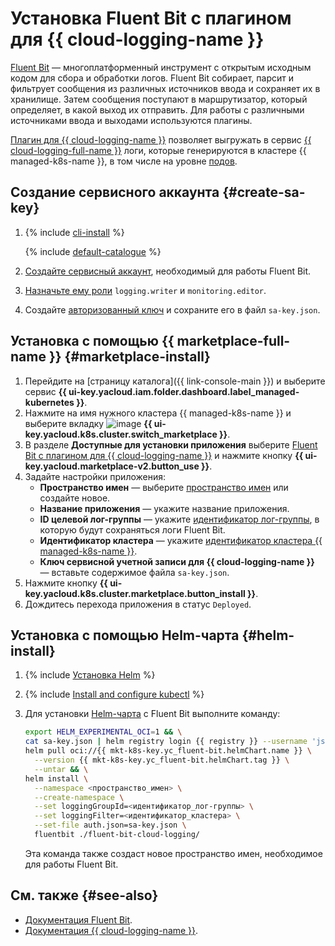 # Установка Fluent Bit с плагином для {{ cloud-logging-name }}

[Fluent Bit](https://www.fluentbit.io/) — многоплатформенный инструмент с открытым исходным кодом для сбора и обработки логов. Fluent Bit собирает, парсит и фильтрует сообщения из различных источников ввода и сохраняет их в хранилище. Затем сообщения поступают в маршрутизатор, который определяет, в какой выход их отправить. Для работы с различными источниками ввода и выходами используются плагины.

[Плагин для {{ cloud-logging-name }}](/marketplace/products/yc/fluent-bit) позволяет выгружать в сервис [{{ cloud-logging-full-name }}](../../../logging/) логи, которые генерируются в кластере {{ managed-k8s-name }}, в том числе на уровне [подов](../../concepts/index.md#pod).

## Создание сервисного аккаунта {#create-sa-key}

1. {% include [cli-install](../../../_includes/cli-install.md) %}

   {% include [default-catalogue](../../../_includes/default-catalogue.md) %}

1. [Создайте сервисный аккаунт](../../../iam/operations/sa/create.md), необходимый для работы Fluent Bit.
1. [Назначьте ему роли](../../../iam/operations/sa/assign-role-for-sa.md) `logging.writer` и `monitoring.editor`.
1. Создайте [авторизованный ключ](../../../iam/operations/sa/create-access-key.md) и сохраните его в файл `sa-key.json`.

## Установка с помощью {{ marketplace-full-name }} {#marketplace-install}

1. Перейдите на [страницу каталога]({{ link-console-main }}) и выберите сервис **{{ ui-key.yacloud.iam.folder.dashboard.label_managed-kubernetes }}**.
1. Нажмите на имя нужного кластера {{ managed-k8s-name }} и выберите вкладку ![image](../../../_assets/marketplace.svg) **{{ ui-key.yacloud.k8s.cluster.switch_marketplace }}**.
1. В разделе **Доступные для установки приложения** выберите [Fluent Bit с плагином для {{ cloud-logging-name }}](/marketplace/products/yc/fluent-bit) и нажмите кнопку **{{ ui-key.yacloud.marketplace-v2.button_use }}**.
1. Задайте настройки приложения:
   * **Пространство имен** — выберите [пространство имен](../../concepts/index.md#namespace) или создайте новое.
   * **Название приложения** — укажите название приложения.
   * **ID целевой лог-группы** — укажите [идентификатор лог-группы](../../../logging/operations/list.md), в которую будут сохраняться логи Fluent Bit.
   * **Идентификатор кластера** — укажите [идентификатор кластера {{ managed-k8s-name }}](../kubernetes-cluster/kubernetes-cluster-list.md).
   * **Ключ сервисной учетной записи для {{ cloud-logging-name }}** — вставьте содержимое файла `sa-key.json`.
1. Нажмите кнопку **{{ ui-key.yacloud.k8s.cluster.marketplace.button_install }}**.
1. Дождитесь перехода приложения в статус `Deployed`.

## Установка с помощью Helm-чарта {#helm-install}

1. {% include [Установка Helm](../../../_includes/managed-kubernetes/helm-install.md) %}
1. {% include [Install and configure kubectl](../../../_includes/managed-kubernetes/kubectl-install.md) %}
1. Для установки [Helm-чарта](https://helm.sh/docs/topics/charts/) с Fluent Bit выполните команду:

   ```bash
   export HELM_EXPERIMENTAL_OCI=1 && \
   cat sa-key.json | helm registry login {{ registry }} --username 'json_key' --password-stdin && \
   helm pull oci://{{ mkt-k8s-key.yc_fluent-bit.helmChart.name }} \
     --version {{ mkt-k8s-key.yc_fluent-bit.helmChart.tag }} \
     --untar && \
   helm install \
     --namespace <пространство_имен> \
     --create-namespace \
     --set loggingGroupId=<идентификатор_лог-группы> \
     --set loggingFilter=<идентификатор_кластера> \
     --set-file auth.json=sa-key.json \
     fluentbit ./fluent-bit-cloud-logging/
   ```

   Эта команда также создаст новое пространство имен, необходимое для работы Fluent Bit.

## См. также {#see-also}

* [Документация Fluent Bit](https://docs.fluentbit.io/manual).
* [Документация {{ cloud-logging-name }}](../../../logging/).
